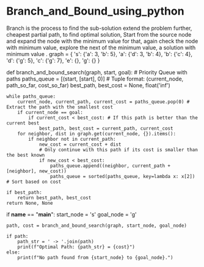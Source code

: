 # Branch_and_Bound_using_python
Branch is the process to find the sub-solution extend the problem further, cheapest partial path, to find optimal solution, Start from the source node and expand the node with the minimum value for that, again check the node with minimum value, explore the next of the minimum value, a solution with minimum value .
graph = {
    's': {'a': 3, 'b': 5},
    'a': {'d': 3, 'b': 4},
    'b': {'c': 4},
    'd': {'g': 5},
    'c': {'g': 7},
    'e': {},
    'g': {}
}

def branch_and_bound_search(graph, start, goal):
    # Priority Queue with paths
    paths_queue = [(start, [start], 0)] # Tuple format: (current_node, path_so_far, cost_so_far)
    best_path, best_cost = None, float('inf')
    
    while paths_queue:
        current_node, current_path, current_cost = paths_queue.pop(0) # Extract the path with the smallest cost
        if current_node == goal:
            if current_cost < best_cost: # If this path is better than the current best
                best_path, best_cost = current_path, current_cost
        for neighbor, dist in graph.get(current_node, {}).items():
            if neighbor not in current_path:
                new_cost = current_cost + dist
                # Only continue with this path if its cost is smaller than the best known
                if new_cost < best_cost:
                    paths_queue.append((neighbor, current_path + [neighbor], new_cost))
                    paths_queue = sorted(paths_queue, key=lambda x: x[2]) # Sort based on cost

    if best_path:
        return best_path, best_cost
    return None, None

if __name__ == "__main__":
    start_node = 's'
    goal_node = 'g'

    path, cost = branch_and_bound_search(graph, start_node, goal_node)

    if path:
        path_str = ' -> '.join(path)
        print(f"Optimal Path: {path_str} = {cost}")
    else:
        print(f"No path found from {start_node} to {goal_node}.")
